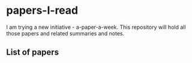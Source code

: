 # papers-I-read
I am trying a new initiative - a-paper-a-week. This repository will hold all those papers and related summaries and notes.

## List of papers

